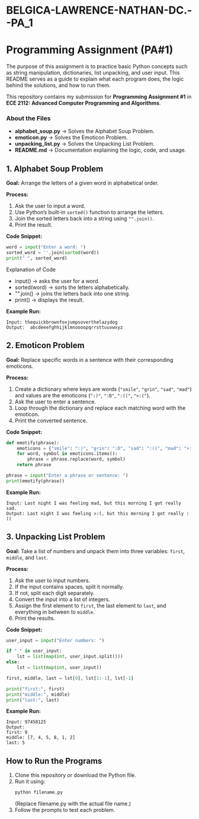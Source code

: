 # BELGICA-LAWRENCE-NATHAN-DC.--PA_1

# Programming Assignment (PA#1)

The purpose of this assignment is to practice basic Python concepts such as string manipulation, dictionaries, list unpacking, and user input. This README serves as a guide to explain what each program does, the logic behind the solutions, and how to run them.  

This repository contains my submission for **Programming Assignment #1** in  
**ECE 2112: Advanced Computer Programming and Algorithms**.  



### About the Files

- **alphabet_soup.py** → Solves the Alphabet Soup Problem.
- **emoticon.py** → Solves the Emoticon Problem.
- **unpacking_list.py** → Solves the Unpacking List Problem.
- **README.md** → Documentation explaining the logic, code, and usage.
  
## 1. Alphabet Soup Problem  
**Goal:** Arrange the letters of a given word in alphabetical order.  

**Process:**  
1. Ask the user to input a word.  
2. Use Python’s built-in `sorted()` function to arrange the letters.  
3. Join the sorted letters back into a string using `"".join()`.  
4. Print the result.  

**Code Snippet:**  
```python
word = input("Enter a word: ")
sorted_word = ''.join(sorted(word))
print(" ", sorted_word)
```

Explanation of Code

- input() → asks the user for a word.
- sorted(word) → sorts the letters alphabetically.
- "".join() → joins the letters back into one string.
- print() → displays the result.
  
**Example Run:**  
```
Input: thequickbrownfoxjumpsoverthelazydog
Output:  abcdeeefghhijklmnoooopqrrsttuuvwxyz
```


## 2. Emoticon Problem  
**Goal:** Replace specific words in a sentence with their corresponding emoticons.  

**Process:**  
1. Create a dictionary where keys are words (`"smile"`, `"grin"`, `"sad"`, `"mad"`) and values are the emoticons (`":)"`, `":D"`, `":(("`, `">:("`).  
2. Ask the user to enter a sentence.  
3. Loop through the dictionary and replace each matching word with the emoticon.  
4. Print the converted sentence.  

**Code Snippet:**  
```python
def emotify(phrase):
    emoticons = {"smile": ":)", "grin": ":D", "sad": ":((", "mad": ">:("}
    for word, symbol in emoticons.items():
        phrase = phrase.replace(word, symbol)
    return phrase

phrase = input("Enter a phrase or sentence: ")
print(emotify(phrase))
```

**Example Run:**  
```
Input: Last night I was feeling mad, but this morning I got really sad.
Output: Last night I was feeling >:(, but this morning I got really :((
```


## 3. Unpacking List Problem  
**Goal:** Take a list of numbers and unpack them into three variables: `first`, `middle`, and `last`.  

**Process:**  
1. Ask the user to input numbers.  
2. If the input contains spaces, split it normally.
3. If not, split each digit separately.  
4. Convert the input into a list of integers.  
5. Assign the first element to `first`, the last element to `last`, and everything in between to `middle`.  
6. Print the results.  

**Code Snippet:**  
```python
user_input = input("Enter numbers: ")

if " " in user_input:
    lst = list(map(int, user_input.split()))
else:
    lst = list(map(int, user_input))

first, middle, last = lst[0], lst[1:-1], lst[-1]

print("first:", first)
print("middle:", middle)
print("last:", last)
```

**Example Run:**  
```
Input: 97458125
Output:
first: 9
middle: [7, 4, 5, 8, 1, 2]
last: 5
```

## How to Run the Programs  
1. Clone this repository or download the Python file.  
2. Run it using:  
   ```bash
   python filename.py
   ```
   (Replace filename.py with the actual file name.)
3. Follow the prompts to test each problem. 
